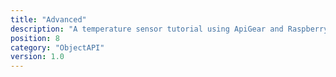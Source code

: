 ```yaml
---
title: "Advanced"
description: "A temperature sensor tutorial using ApiGear and Raspberry Pi"
position: 8
category: "ObjectAPI"
version: 1.0
---
```

